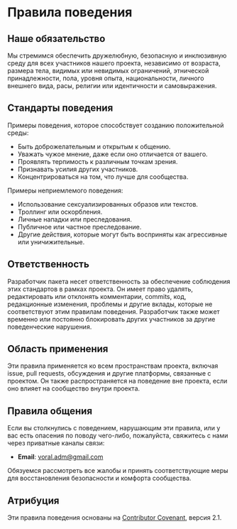 # Правила поведения

## Наше обязательство

Мы стремимся обеспечить дружелюбную, безопасную и инклюзивную среду для всех участников нашего проекта, независимо от возраста, размера тела, видимых или невидимых ограничений, этнической принадлежности, пола, уровня опыта, национальности, личного внешнего вида, расы, религии или идентичности и самовыражения.

## Стандарты поведения

Примеры поведения, которое способствует созданию положительной среды:
- Быть доброжелательным и открытым к общению.
- Уважать чужое мнение, даже если оно отличается от вашего.
- Проявлять терпимость к различным точкам зрения.
- Признавать усилия других участников.
- Концентрироваться на том, что лучше для сообщества.

Примеры неприемлемого поведения:
- Использование сексуализированных образов или текстов.
- Троллинг или оскорбления.
- Личные нападки или преследования.
- Публичное или частное преследование.
- Другие действия, которые могут быть восприняты как агрессивные или уничижительные.

## Ответственность

Разработчик пакета несет ответственность за обеспечение соблюдения этих стандартов в рамках проекта. Он имеет право удалять, редактировать или отклонять комментарии, commits, код, редакционные изменения, проблемы и другие вклады, которые не соответствуют этим правилам поведения. Разработчик также может временно или постоянно блокировать других участников за другие поведенческие нарушения.

## Область применения

Эти правила применяется ко всем пространствам проекта, включая issue, pull requests, обсуждения и другие платформы, связанные с проектом. Он также распространяется на поведение вне проекта, если оно влияет на сообщество внутри проекта.

## Правила общения

Если вы столкнулись с поведением, нарушающим эти правила, или у вас есть опасения по поводу чего-либо, пожалуйста, свяжитесь с нами через приватные каналы связи:
- **Email**: voral.adm@gmail.com

Обязуемся рассмотреть все жалобы и принять соответствующие меры для восстановления безопасности и комфорта сообщества.

## Атрибуция

Эти правила поведения основаны на [Contributor Covenant](https://www.contributor-covenant.org), версия 2.1.